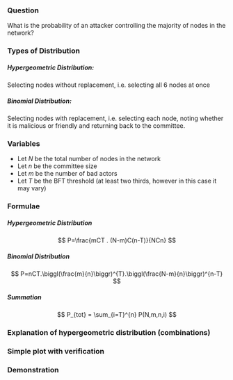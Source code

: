 ### Question 

What is the probability of an attacker controlling the majority of nodes in the network? 

### Types of Distribution 

##### Hypergeometric Distribution:

Selecting nodes without replacement, i.e. selecting all 6 nodes at once

##### Binomial Distribution:

Selecting nodes with replacement, i.e. selecting each node, noting whether it is malicious or friendly and returning back to the committee.

### Variables 

- Let $N$ be the total number of nodes in the network 
- Let $n$ be the committee size
- Let $m$ be the number of bad actors 
- Let $T$ be the BFT threshold (at least two thirds, however in this case it may vary) 

### Formulae

##### Hypergeometric Distribution 

$$
P=\frac{mCT . (N-m)C(n-T)}{NCn}
$$

#####  Binomial Distribution  

$$
P=nCT.\biggl(\frac{m}{n}\biggr)^{T}.\biggl(\frac{N-m}{n}\biggr)^{n-T}
$$

##### Summation 

$$
P_{tot} = \sum_{i=T}^{n} P(N,m,n,i)
$$


### Explanation of hypergeometric distribution (combinations)



### Simple plot with verification 

### Demonstration 